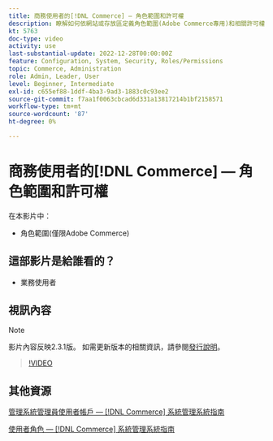 ```yaml
---
title: 商務使用者的[!DNL Commerce] — 角色範圍和許可權
description: 瞭解如何依網站或存放區定義角色範圍(Adobe Commerce專用)和相關許可權。
kt: 5763
doc-type: video
activity: use
last-substantial-update: 2022-12-28T00:00:00Z
feature: Configuration, System, Security, Roles/Permissions
topic: Commerce, Administration
role: Admin, Leader, User
level: Beginner, Intermediate
exl-id: c655ef88-1ddf-4ba3-9ad3-1883c0c93ee2
source-git-commit: f7aa1f0063cbcad6d331a13817214b1bf2158571
workflow-type: tm+mt
source-wordcount: '87'
ht-degree: 0%

---
```


# 商務使用者的[!DNL Commerce] — 角色範圍和許可權

在本影片中：

- 角色範圍(僅限Adobe Commerce)

## 這部影片是給誰看的？

- 業務使用者

## 視訊內容

>[!NOTE]
>
>影片內容反映2.3.1版。 如需更新版本的相關資訊，請參閱[發行說明](https://experienceleague.adobe.com/docs/commerce-operations/release/notes/overview.html?lang=zh-Hant)。

>[!VIDEO](https://video.tv.adobe.com/v/35948?quality=12&learn=on)

## 其他資源

[管理系統管理員使用者帳戶 —  [!DNL Commerce] 系統管理系統指南](https://experienceleague.adobe.com/docs/commerce-admin/systems/user-accounts/permissions-users-all.html?lang=zh-Hant)

[使用者角色 —  [!DNL Commerce] 系統管理系統指南](https://experienceleague.adobe.com/docs/commerce-admin/systems/user-accounts/permissions-user-roles.html?lang=zh-Hant)
